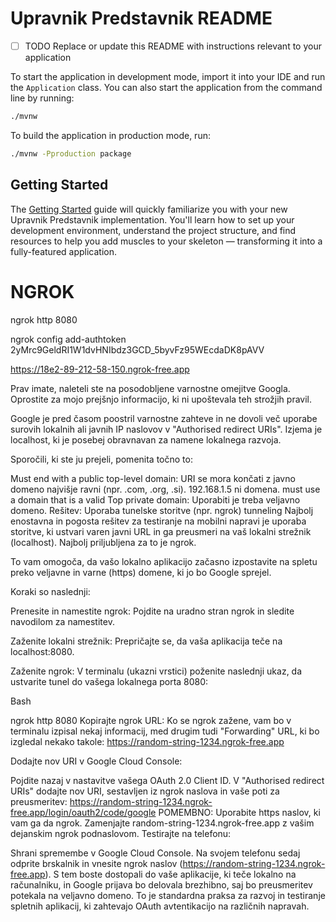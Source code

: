 # Upravnik Predstavnik README

- [ ] TODO Replace or update this README with instructions relevant to your application

To start the application in development mode, import it into your IDE and run the `Application` class. 
You can also start the application from the command line by running: 

```bash
./mvnw
```

To build the application in production mode, run:

```bash
./mvnw -Pproduction package
```

## Getting Started

The [Getting Started](https://vaadin.com/docs/latest/getting-started) guide will quickly familiarize you with your new
Upravnik Predstavnik implementation. You'll learn how to set up your development environment, understand the project 
structure, and find resources to help you add muscles to your skeleton — transforming it into a fully-featured 
application.



# NGROK


ngrok http 8080











ngrok config add-authtoken 2yMrc9GeldRI1W1dvHNIbdz3GCD_5byvFz95WEcdaDK8pAVV

https://18e2-89-212-58-150.ngrok-free.app





Prav imate, naleteli ste na posodobljene varnostne omejitve Googla. Oprostite za mojo prejšnjo informacijo, ki ni upoštevala teh strožjih pravil.

Google je pred časom poostril varnostne zahteve in ne dovoli več uporabe surovih lokalnih ali javnih IP naslovov v "Authorised redirect URIs". Izjema je localhost, ki je posebej obravnavan za namene lokalnega razvoja.

Sporočili, ki ste ju prejeli, pomenita točno to:

Must end with a public top-level domain: URI se mora končati z javno domeno najvišje ravni (npr. .com, .org, .si). 192.168.1.5 ni domena.
must use a domain that is a valid Top private domain: Uporabiti je treba veljavno domeno.
Rešitev: Uporaba tunelske storitve (npr. ngrok) tunneling
Najbolj enostavna in pogosta rešitev za testiranje na mobilni napravi je uporaba storitve, ki ustvari varen javni URL in ga preusmeri na vaš lokalni strežnik (localhost). Najbolj priljubljena za to je ngrok.

To vam omogoča, da vašo lokalno aplikacijo začasno izpostavite na spletu preko veljavne in varne (https) domene, ki jo bo Google sprejel.

Koraki so naslednji:

Prenesite in namestite ngrok: Pojdite na uradno stran ngrok in sledite navodilom za namestitev.

Zaženite lokalni strežnik: Prepričajte se, da vaša aplikacija teče na localhost:8080.

Zaženite ngrok: V terminalu (ukazni vrstici) poženite naslednji ukaz, da ustvarite tunel do vašega lokalnega porta 8080:

Bash

ngrok http 8080
Kopirajte ngrok URL: Ko se ngrok zažene, vam bo v terminalu izpisal nekaj informacij, med drugim tudi "Forwarding" URL, ki bo izgledal nekako takole:
https://random-string-1234.ngrok-free.app


Dodajte nov URI v Google Cloud Console:

Pojdite nazaj v nastavitve vašega OAuth 2.0 Client ID.
V "Authorised redirect URIs" dodajte nov URI, sestavljen iz ngrok naslova in vaše poti za preusmeritev: https://random-string-1234.ngrok-free.app/login/oauth2/code/google
POMEMBNO: Uporabite https naslov, ki vam ga da ngrok. Zamenjajte random-string-1234.ngrok-free.app z vašim dejanskim ngrok podnaslovom.
Testirajte na telefonu:

Shrani spremembe v Google Cloud Console.
Na svojem telefonu sedaj odprite brskalnik in vnesite ngrok naslov (https://random-string-1234.ngrok-free.app).
S tem boste dostopali do vaše aplikacije, ki teče lokalno na računalniku, in Google prijava bo delovala brezhibno, saj bo preusmeritev potekala na veljavno domeno.
To je standardna praksa za razvoj in testiranje spletnih aplikacij, ki zahtevajo OAuth avtentikacijo na različnih napravah.